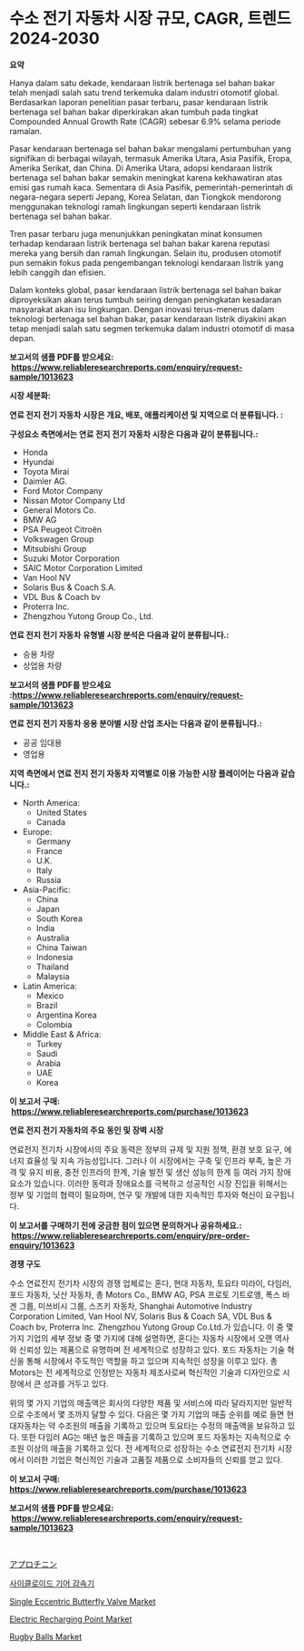 <p><h1>수소 전기 자동차 시장 규모, CAGR, 트렌드 2024-2030</h1></p><p><strong>요약</strong></p>
<p><p>Hanya dalam satu dekade, kendaraan listrik bertenaga sel bahan bakar telah menjadi salah satu trend terkemuka dalam industri otomotif global. Berdasarkan laporan penelitian pasar terbaru, pasar kendaraan listrik bertenaga sel bahan bakar diperkirakan akan tumbuh pada tingkat Compounded Annual Growth Rate (CAGR) sebesar 6.9% selama periode ramalan.</p><p>Pasar kendaraan bertenaga sel bahan bakar mengalami pertumbuhan yang signifikan di berbagai wilayah, termasuk Amerika Utara, Asia Pasifik, Eropa, Amerika Serikat, dan China. Di Amerika Utara, adopsi kendaraan listrik bertenaga sel bahan bakar semakin meningkat karena kekhawatiran atas emisi gas rumah kaca. Sementara di Asia Pasifik, pemerintah-pemerintah di negara-negara seperti Jepang, Korea Selatan, dan Tiongkok mendorong menggunakan teknologi ramah lingkungan seperti kendaraan listrik bertenaga sel bahan bakar.</p><p>Tren pasar terbaru juga menunjukkan peningkatan minat konsumen terhadap kendaraan listrik bertenaga sel bahan bakar karena reputasi mereka yang bersih dan ramah lingkungan. Selain itu, produsen otomotif pun semakin fokus pada pengembangan teknologi kendaraan listrik yang lebih canggih dan efisien.</p><p>Dalam konteks global, pasar kendaraan listrik bertenaga sel bahan bakar diproyeksikan akan terus tumbuh seiring dengan peningkatan kesadaran masyarakat akan isu lingkungan. Dengan inovasi terus-menerus dalam teknologi bertenaga sel bahan bakar, pasar kendaraan listrik diyakini akan tetap menjadi salah satu segmen terkemuka dalam industri otomotif di masa depan.</p></p>
<p><strong>보고서의 샘플 PDF를 받으세요: &nbsp;<a href="https://www.reliableresearchreports.com/enquiry/request-sample/1013623">https://www.reliableresearchreports.com/enquiry/request-sample/1013623</a></strong></p>
<p><strong>시장 세분화:</strong></p>
<p><strong> 연료 전지 전기 자동차 시장은 개요, 배포, 애플리케이션 및 지역으로 더 분류됩니다. :</strong></p>
<p><strong>구성요소 측면에서는 연료 전지 전기 자동차 시장은 다음과 같이 분류됩니다.:</strong></p>
<p><ul><li>Honda</li><li>Hyundai</li><li>Toyota Mirai</li><li>Daimler AG.</li><li>Ford Motor Company</li><li>Nissan Motor Company Ltd</li><li>General Motors Co.</li><li>BMW AG</li><li>PSA Peugeot Citroën</li><li>Volkswagen Group</li><li>Mitsubishi Group</li><li>Suzuki Motor Corporation</li><li>SAIC Motor Corporation Limited</li><li>Van Hool NV</li><li>Solaris Bus & Coach S.A.</li><li>VDL Bus & Coach bv</li><li>Proterra Inc.</li><li>Zhengzhou Yutong Group Co., Ltd.</li></ul></p>
<p><strong> 연료 전지 전기 자동차 유형별 시장 분석은 다음과 같이 분류됩니다.:</strong></p>
<p><ul><li>승용 차량</li><li>상업용 차량</li></ul></p>
<p><strong>보고서의 샘플 PDF를 받으세요 :<a href="https://www.reliableresearchreports.com/enquiry/request-sample/1013623">https://www.reliableresearchreports.com/enquiry/request-sample/1013623</a></strong></p>
<p><strong> 연료 전지 전기 자동차 응용 분야별 시장 산업 조사는 다음과 같이 분류됩니다.:</strong></p>
<p><ul><li>공공 임대용</li><li>영업용</li></ul></p>
<p><strong>지역 측면에서 연료 전지 전기 자동차 지역별로 이용 가능한 시장 플레이어는 다음과 같습니다.:</strong></p>
<p><ul>
    <li>
        North America:
        <ul>
            <li>United States</li>
            <li>Canada</li>
        </ul>
    </li>
    <li>
        Europe:
        <ul>
            <li>Germany</li>
            <li>France</li>
            <li>U.K.</li>
            <li>Italy</li>
            <li>Russia</li>
        </ul>
    </li>
    <li>
        Asia-Pacific:
        <ul>
            <li>China</li>
            <li>Japan</li>
            <li>South Korea</li>
            <li>India</li>
            <li>Australia</li>
            <li>China Taiwan</li>
            <li>Indonesia</li>
            <li>Thailand</li>
            <li>Malaysia</li>
        </ul>
    </li>
    <li>
        Latin America:
        <ul>
            <li>Mexico</li>
            <li>Brazil</li>
            <li>Argentina Korea</li>
            <li>Colombia</li>
        </ul>
    </li>
    <li>
        Middle East & Africa:
        <ul>
            <li>Turkey</li>
            <li>Saudi</li>
            <li>Arabia</li>
            <li>UAE</li>
            <li>Korea</li>
        </ul>
    </li>
    </ul></p>
<p><strong>이 보고서 구매: &nbsp;<a href="https://www.reliableresearchreports.com/purchase/1013623">https://www.reliableresearchreports.com/purchase/1013623</a></strong></p>
<p><strong>연료 전지 전기 자동차의 주요 동인 및 장벽 시장</strong></p>
<p><p>연료전지 전기차 시장에서의 주요 동력은 정부의 규제 및 지원 정책, 환경 보호 요구, 에너지 효율성 및 지속 가능성입니다. 그러나 이 시장에서는 구축 및 인프라 부족, 높은 가격 및 유지 비용, 충전 인프라의 한계, 기술 발전 및 생산 성능의 한계 등 여러 가지 장애요소가 있습니다. 이러한 동력과 장애요소를 극복하고 성공적인 시장 진입을 위해서는 정부 및 기업의 협력이 필요하며, 연구 및 개발에 대한 지속적인 투자와 혁신이 요구됩니다.</p></p>
<p><strong>이 보고서를 구매하기 전에 궁금한 점이 있으면 문의하거나 공유하세요.: &nbsp;<a href="https://www.reliableresearchreports.com/enquiry/pre-order-enquiry/1013623">https://www.reliableresearchreports.com/enquiry/pre-order-enquiry/1013623</a></strong></p>
<p><strong>경쟁 구도</strong></p>
<p><p>수소 연료전지 전기차 시장의 경쟁 업체로는 혼다, 현대 자동차, 토요타 미라이, 다임러, 포드 자동차, 닛산 자동차, 총 Motors Co., BMW AG, PSA 프로토 기트로엥, 폭스 바겐 그룹, 미쓰비시 그룹, 스즈키 자동차, Shanghai Automotive Industry Corporation Limited, Van Hool NV, Solaris Bus & Coach SA, VDL Bus & Coach bv, Proterra Inc. Zhengzhou Yutong Group Co.Ltd.가 있습니다. 이 중 몇 가지 기업의 세부 정보 중 몇 가지에 대해 설명하면, 혼다는 자동차 시장에서 오랜 역사와 신뢰성 있는 제품으로 유명하며 전 세계적으로 성장하고 있다. 포드 자동차는 기술 혁신을 통해 시장에서 주도적인 역할을 하고 있으며 지속적인 성장을 이루고 있다. 총 Motors는 전 세계적으로 인정받는 자동차 제조사로써 혁신적인 기술과 디자인으로 시장에서 큰 성과를 거두고 있다.</p><p>위의 몇 가지 기업의 매출액은 회사의 다양한 제품 및 서비스에 따라 달라지지만 일반적으로 수조에서 몇 조까지 달할 수 있다. 다음은 몇 가지 기업의 매출 순위를 예로 들면 현대자동차는 약 수조원의 매출을 기록하고 있으며 토요타는 수정의 매출액을 보유하고 있다. 또한 다임러 AG는 매년 높은 매출을 기록하고 있으며 포드 자동차는 지속적으로 수조원 이상의 매출을 기록하고 있다. 전 세계적으로 성장하는 수소 연료전지 전기차 시장에서 이러한 기업은 혁신적인 기술과 고품질 제품으로 소비자들의 신뢰를 얻고 있다.</p></p>
<p><strong>이 보고서 구매: &nbsp; <a href="https://www.reliableresearchreports.com/purchase/1013623">https://www.reliableresearchreports.com/purchase/1013623</a></strong></p>
<p><strong>보고서의 샘플 PDF를 받으세요: &nbsp;<a href="https://www.reliableresearchreports.com/enquiry/request-sample/1013623">https://www.reliableresearchreports.com/enquiry/request-sample/1013623</a></strong><strong></strong></p>
<p>&nbsp;</p>
<p><p><a href="https://github.com/mohamedbakry57/Market-Research-Report-List-2/blob/main/4813320188579.md">アプロチニン</a></p><p><a href="https://github.com/laholand/Market-Research-Report-List-2/blob/main/1985080188424.md">사이클로이드 기어 감속기</a></p><p><a href="https://cute-banjo-8ca.notion.site/Single-Eccentric-Butterfly-Valve-Market-Size-Growing-and-Forecasted-for-period-from-2024-2031-and--0875d57ea8eb40a48eee8b96d5e91856">Single Eccentric Butterfly Valve Market</a></p><p><a href="https://view.publitas.com/reportprime-1/electric-recharging-point-market-size-global-industry-overview-market-segmentation-and-forecast-2024-to-2031/">Electric Recharging Point Market</a></p><p><a href="https://issuu.com/reportprime-2/docs/rugby-balls-market-size-2030.pptx">Rugby Balls Market</a></p></p>
